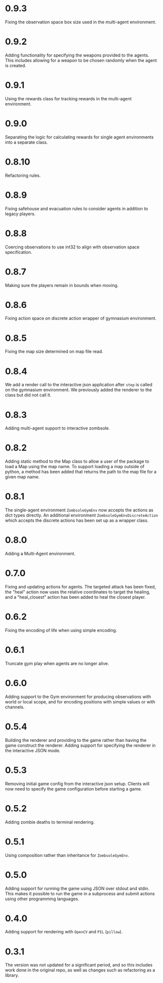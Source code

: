 # 0.9.3

Fixing the observation space box size used in the multi-agent environment.

# 0.9.2

Adding functionality for specifying the weapons provided to the agents.
This includes allowing for a weapon to be chosen randomly when the agent is created.

# 0.9.1

Using the rewards class for tracking rewards in the multi-agent environment.

# 0.9.0

Separating the logic for calculating rewards for single agent environments into a separate class.

# 0.8.10

Refactoring rules.

# 0.8.9

Fixing safehouse and evacuation rules to consider agents in addition to legacy players.

# 0.8.8

Coercing observations to use int32 to align with observation space specification.

# 0.8.7

Making sure the players remain in bounds when moving.

# 0.8.6

Fixing action space on discrete action wrapper of gymnasium environment.

# 0.8.5

Fixing the map size determined on map file read.

# 0.8.4

We add a render call to the interactive json application after `step` is called on the gymnasium environment. We previously added the renderer to the class but did not call it.

# 0.8.3

Adding multi-agent support to interactive zombsole.

# 0.8.2

Adding static method to the Map class to allow a user of the package to load a Map using the map name.  To support loading a map outside of python, a method has been added that returns the path to the map file for a given map name.

# 0.8.1

The single-agent environment `ZombsoleGymEnv` now accepts the actions as dict types directly.  An additional environment `ZombsoleGymEnvDiscreteAction` which accepts the discrete actions has been set up as a wrapper class.

# 0.8.0

Adding a Multi-Agent environment.

# 0.7.0

Fixing and updating actions for agents. The targeted attack has been fixed, the "heal" action now uses the relative coordinates to target the healing, and a "heal_closest" action has been added to heal the closest player.

# 0.6.2

Fixing the encoding of life when using simple encoding.

# 0.6.1

Truncate gym play when agents are no longer alive.

# 0.6.0

Adding support to the Gym environment for producing observations with world or local scope, and 
for encoding positions with simple values or with channels.

# 0.5.4

Building the renderer and providing to the game rather than having the game construct the renderer.
Adding support for specifying the renderer in the interactive JSON mode.

# 0.5.3

Removing initial game config from the interactive json setup. Clients will now need to specify the game configuration before starting a game.

# 0.5.2

Adding zombie deaths to terminal rendering.

# 0.5.1

Using composition rather than inheritance for `ZombsoleGymEnv`.

# 0.5.0

Adding support for running the game using JSON over stdout and stdin. 
This makes it possible to run the game in a subprocess and submit actions 
using other programming languages.

# 0.4.0

Adding support for rendering with `OpenCV` and `PIL` (`pillow`).

# 0.3.1

The version was not updated for a significant period, and so this includes work 
done in the original repo, as well as changes such as refactoring as a library.

